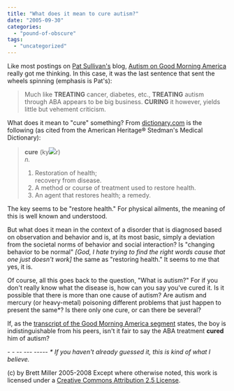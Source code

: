```yaml
---
title: "What does it mean to cure autism?"
date: "2005-09-30"
categories: 
  - "pound-of-obscure"
tags: 
  - "uncategorized"
---
```


Like most postings on [Pat Sullivan's](http://www.patsullivan.com/blog) blog, [Autism on Good Morning America](http://www.patsullivan.com/blog/2005/09/autism_on_good_.html) really got me thinking. In this case, it was the last sentence that sent the wheels spinning (emphasis is Pat's):

> Much like **TREATING** cancer, diabetes, etc., **TREATING** autism through ABA appears to be big business. **CURING** it however, yields little but vehement criticism.

What does it mean to "cure" something? From [dictionary.com](http://www.dictionary.com) is the following (as cited from the American Heritage® Stedman's Medical Dictionary):

> **cure** (ky![](images/oobreve.gif)r)  
> _n._
> 
> 1. Restoration of health;  
>     recovery from disease.
> 2. A method or course of treatment used to restore health.
> 3. An agent that restores health; a remedy.

The key seems to be "restore health." For physical ailments, the meaning of this is well known and understood.  
  
But what does it mean in the context of a disorder that is diagnosed based on observation and behavior and is, at its most basic, simply a deviation from the societal norms of behavior and social interaction? Is "changing behavior to be normal" _\[God, I hate trying to find the right words cause that one just doesn't work\]_ the same as "restoring health." It seems to me that yes, it is.  
  
Of course, all this goes back to the question, "What is autism?" For if you don't really know what the disease is, how can you say you've cured it. Is it possible that there is more than one cause of autism? Are autism and mercury (or heavy-metal) poisoning different problems that just happen to present the same\*? Is there only one cure, or can there be several?  
  
If, as the [transcript of the Good Morning America segment](http://abcnews.go.com/GMA/story?id=1169223&page=1) states, the boy is indistinguishable from his peers, isn't it fair to say the ABA treatment **cured** him of autism?  
  
\- - -- --- ----- 
_\* If you haven't already guessed it, this is kind of what I believe._

(c) by Brett Miller 2005-2008 Except where otherwise noted, this work is licensed under a [Creative Commons Attribution 2.5 License](http://creativecommons.org/licenses/by/2.5/).
